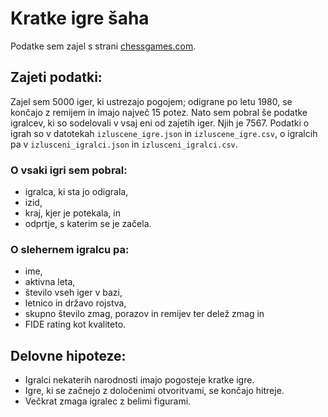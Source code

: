 # Kratke igre šaha

Podatke sem zajel s strani [chessgames.com](https://www.chessgames.com/).

## Zajeti podatki:

Zajel sem 5000 iger, ki ustrezajo pogojem; odigrane po letu 1980, se končajo z remijem in imajo največ 15 potez. Nato sem pobral še podatke igralcev, ki so sodelovali v vsaj eni od zajetih iger. Njih je 7567. Podatki o igrah so v datotekah `izluscene_igre.json` in `izluscene_igre.csv`, o igralcih pa v `izlusceni_igralci.json` in `izlusceni_igralci.csv`.

### O vsaki igri sem pobral:
- igralca, ki sta jo odigrala,
- izid,
- kraj, kjer je potekala, in
- odprtje, s katerim se je začela.

### O slehernem igralcu pa:
- ime,
- aktivna leta,
- število vseh iger v bazi,
- letnico in državo rojstva,
- skupno število zmag, porazov in remijev ter delež zmag in
- FIDE rating kot kvaliteto.

## Delovne hipoteze:
- Igralci nekaterih narodnosti imajo pogosteje kratke igre.
- Igre, ki se začnejo z določenimi otvoritvami, se končajo hitreje.
- Večkrat zmaga igralec z belimi figurami.